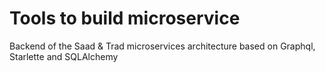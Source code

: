 # Tools to build microservice

Backend of the Saad & Trad microservices architecture based on Graphql, Starlette and SQLAlchemy